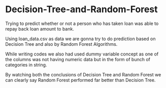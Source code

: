 # Decision-Tree-and-Random-Forest

Trying to predict whether or not a person who has taken loan was able to repay back loan amount to bank.

Using loan_data.csv as data we are gonna try to do prediction based on Decision Tree and also by Random Forest Algorithms.

While writing codes we also had used dummy variable concept as one of the columns was not having numeric data but in the form of bunch of categories in string.

By watching both the conclusions of Decision Tree and Random Forest we can clearly say Random Forest performed far better than Decision Tree.

